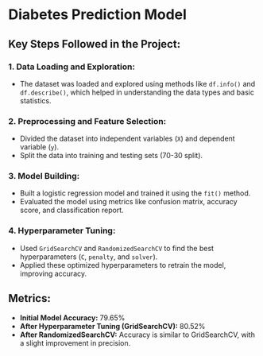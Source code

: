 # Diabetes Prediction Model

## Key Steps Followed in the Project:

### 1. Data Loading and Exploration:
- The dataset was loaded and explored using methods like `df.info()` and `df.describe()`, which helped in understanding the data types and basic statistics.

### 2. Preprocessing and Feature Selection:
- Divided the dataset into independent variables (`X`) and dependent variable (`y`).
- Split the data into training and testing sets (70-30 split).

### 3. Model Building:
- Built a logistic regression model and trained it using the `fit()` method.
- Evaluated the model using metrics like confusion matrix, accuracy score, and classification report.

### 4. Hyperparameter Tuning:
- Used `GridSearchCV` and `RandomizedSearchCV` to find the best hyperparameters (`C`, `penalty`, and `solver`).
- Applied these optimized hyperparameters to retrain the model, improving accuracy.

## Metrics:

- **Initial Model Accuracy:** 79.65%
- **After Hyperparameter Tuning (GridSearchCV):** 80.52%
- **After RandomizedSearchCV:** Accuracy is similar to GridSearchCV, with a slight improvement in precision.
